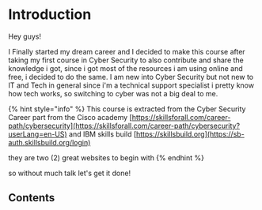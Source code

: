 # Introduction

Hey guys!

I Finally started my dream career and I decided to make this course after taking my first course in Cyber Security to also contribute and share the knowledge i got, since i got most of the resources i am using online and free, i decided to do the same. I am new into Cyber Security but not new to IT and Tech in general since i'm a technical support specialist i pretty know how tech works, so switching to cyber was not a big deal to me.

{% hint style="info" %}
This course is extracted from the Cyber Security Career part from the Cisco academy [https://skillsforall.com/career-path/cybersecurity](https://skillsforall.com/career-path/cybersecurity?userLang=en-US) and IBM skills build [https://skillsbuild.org](https://sb-auth.skillsbuild.org/login)

they are two (2) great websites to begin with
{% endhint %}

so without much talk let's get it done!

## Contents
